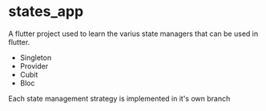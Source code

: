 # states_app

A flutter project used to learn the varius state managers that can be used in flutter.

* Singleton
* Provider
* Cubit
* Bloc

Each state management strategy is implemented in it's own branch